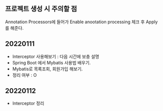 ## 프로젝트 생성 시 주의할 점
Annotation Processors에 들어가 Enable anootation processing 체크 후 Apply를 해준다.

## 20220111
- Interceptor 사용해보기 : 다음 시간에 보충 설명
- Spring Boot 에서 Mybatis 사용법 배우기.
- Mybatis로 목록조회, 회원가입 해보기.
- 정리 여부 : O

## 20220112
- Interceptor 정리